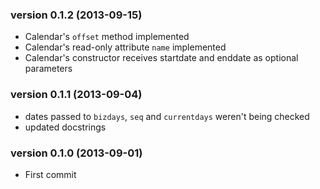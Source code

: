 
### version 0.1.2 (2013-09-15)

* Calendar's `offset` method implemented
* Calendar's read-only attribute `name` implemented
* Calendar's constructor receives startdate and enddate as optional parameters

### version 0.1.1 (2013-09-04)

* dates passed to `bizdays`, `seq` and `currentdays` weren't being checked
* updated docstrings

### version 0.1.0 (2013-09-01)

* First commit